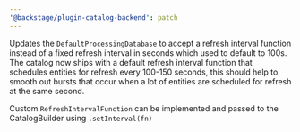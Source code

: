 ```yaml
---
'@backstage/plugin-catalog-backend': patch
---
```


Updates the `DefaultProcessingDatabase` to accept a refresh interval function instead of a fixed refresh interval in seconds which used to default to 100s. The catalog now ships with a default refresh interval function that schedules entities for refresh every 100-150 seconds, this should
help to smooth out bursts that occur when a lot of entities are scheduled for refresh at the same second.

Custom `RefreshIntervalFunction` can be implemented and passed to the CatalogBuilder using `.setInterval(fn)`
